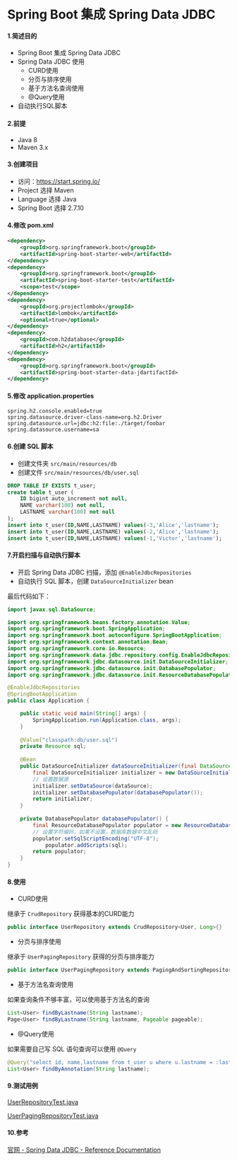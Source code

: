 # Spring Boot 集成 Spring Data JDBC

#### 1.简述目的
  + Spring Boot 集成 Spring Data JDBC
  + Spring Data JDBC 使用
    - CURD使用
    - 分页与排序使用
    - 基于方法名查询使用
    - @Query使用
  + 自动执行SQL脚本

#### 2.前提
 * Java 8
 * Maven 3.x
 
#### 3.创建项目
 * 访问：https://start.spring.io/
 * Project 选择 Maven
 * Language 选择 Java
 * Spring Boot 选择 2.7.10
  
#### 4.修改 pom.xml
```xml
<dependency>
    <groupId>org.springframework.boot</groupId>
    <artifactId>spring-boot-starter-web</artifactId>
</dependency>
<dependency>
    <groupId>org.springframework.boot</groupId>
    <artifactId>spring-boot-starter-test</artifactId>
    <scope>test</scope>
</dependency>
<dependency>
    <groupId>org.projectlombok</groupId>
    <artifactId>lombok</artifactId>
    <optional>true</optional>
</dependency>
<dependency>
    <groupId>com.h2database</groupId>
    <artifactId>h2</artifactId>
</dependency>
<dependency>
    <groupId>org.springframework.boot</groupId>
    <artifactId>spring-boot-starter-data-jdartifactId>
</dependency>
```

#### 5.修改 application.properties
```
spring.h2.console.enabled=true
spring.datasource.driver-class-name=org.h2.Driver
spring.datasource.url=jdbc:h2:file:./target/foobar
spring.datasource.username=sa
``` 
#### 6.创建 SQL 脚本
 * 创建文件夹 `src/main/resources/db`
 * 创建文件 `src/main/resources/db/user.sql`
```SQL
DROP TABLE IF EXISTS t_user;
create table t_user (
    ID bigint auto_increment not null,
    NAME varchar(100) not null,
    LASTNAME varchar(100) not null
);
insert into t_user(ID,NAME,LASTNAME) values(-3,'Alice','lastname');
insert into t_user(ID,NAME,LASTNAME) values(-2,'Alice','lastname');
insert into t_user(ID,NAME,LASTNAME) values(-1,'Victor','lastname');
```

#### 7.开启扫描与自动执行脚本
  + 开启 Spring Data JDBC 扫描，添加 `@EnableJdbcRepositories`
  + 自动执行 SQL 脚本，创建 `DataSourceInitializer` bean
  
  最后代码如下：
```java
import javax.sql.DataSource;

import org.springframework.beans.factory.annotation.Value;
import org.springframework.boot.SpringApplication;
import org.springframework.boot.autoconfigure.SpringBootApplication;
import org.springframework.context.annotation.Bean;
import org.springframework.core.io.Resource;
import org.springframework.data.jdbc.repository.config.EnableJdbcRepositories;
import org.springframework.jdbc.datasource.init.DataSourceInitializer;
import org.springframework.jdbc.datasource.init.DatabasePopulator;
import org.springframework.jdbc.datasource.init.ResourceDatabasePopulator;

@EnableJdbcRepositories
@SpringBootApplication
public class Application {

	public static void main(String[] args) {
		SpringApplication.run(Application.class, args);
	}
	
	@Value("classpath:db/user.sql")
    private Resource sql;
	
    @Bean
    public DataSourceInitializer dataSourceInitializer(final DataSource dataSource) {
        final DataSourceInitializer initializer = new DataSourceInitializer();
        // 设置数据源
        initializer.setDataSource(dataSource);
        initializer.setDatabasePopulator(databasePopulator());
        return initializer;
    }
    
    private DatabasePopulator databasePopulator() {
        final ResourceDatabasePopulator populator = new ResourceDatabasePopulator();
        // 设置字符编码，如果不设置，数据库数据中文乱码
        populator.setSqlScriptEncoding("UTF-8");
            populator.addScripts(sql);
        return populator;
    }
}
```
 

#### 8.使用
 * CURD使用 

继承于 `CrudRepository` 获得基本的CURD能力
```java
public interface UserRepository extends CrudRepository<User, Long>{}
```
 * 分页与排序使用
  
继承于 `UserPagingRepository` 获得的分页与排序能力
```java
public interface UserPagingRepository extends PagingAndSortingRepository<User, Long>{}
```
 * 基于方法名查询使用  

如果查询条件不够丰富，可以使用基于方法名的查询
```java
List<User> findByLastname(String lastname);
Page<User> findByLastname(String lastname, Pageable pageable);
```

 * @Query使用
  
如果需要自己写 SQL 语句查询可以使用 `@Query` 

```java
@Query("select id, name,lastname from t_user u where u.lastname = :lastname")
List<User> findByAnnotation(String lastname);
```

#### 9.测试用例
 
[UserRepositoryTest.java](https://github.com/Peng-star-star/spring-study/blob/main/005-spring-boot-data-jdbc/src/test/java/com/example/demo/repository/UserRepositoryTest.java)

[UserPagingRepositoryTest.java](https://github.com/Peng-star-star/spring-study/blob/main/005-spring-boot-data-jdbc/src/test/java/com/example/demo/repository/UserPagingRepositoryTest.java)

#### 10.参考
 [官网 - Spring Data JDBC - Reference Documentation](https://docs.spring.io/spring-data/jdbc/docs/2.4.11/reference/html)